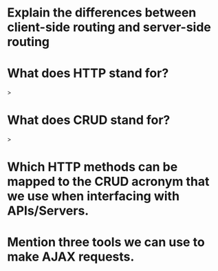 <h1>Explain the differences between client-side routing and server-side routing</h1>
<p>
    
</p>

<h1>What does HTTP stand for?</h1>>
<p>
    
</p>

<h1>What does CRUD stand for?</h1>>
<p>
    
</p>

<h1>Which HTTP methods can be mapped to the CRUD acronym that we use when interfacing with APIs/Servers.</h1>
<p>
    
</p>

<h1>Mention three tools we can use to make AJAX requests.</h1>
<p>
    
</p>
